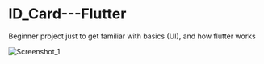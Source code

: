 # ID_Card---Flutter
Beginner project just to get familiar with basics (UI), and how flutter works

![Screenshot_1](https://user-images.githubusercontent.com/43842722/125922376-5aedcb13-9686-4ff5-8752-f6d5a7e5d1d7.png)

